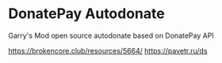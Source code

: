 # DonatePay Autodonate
Garry's Mod open source autodonate based on DonatePay API

https://brokencore.club/resources/5664/
https://pavetr.ru/ds
